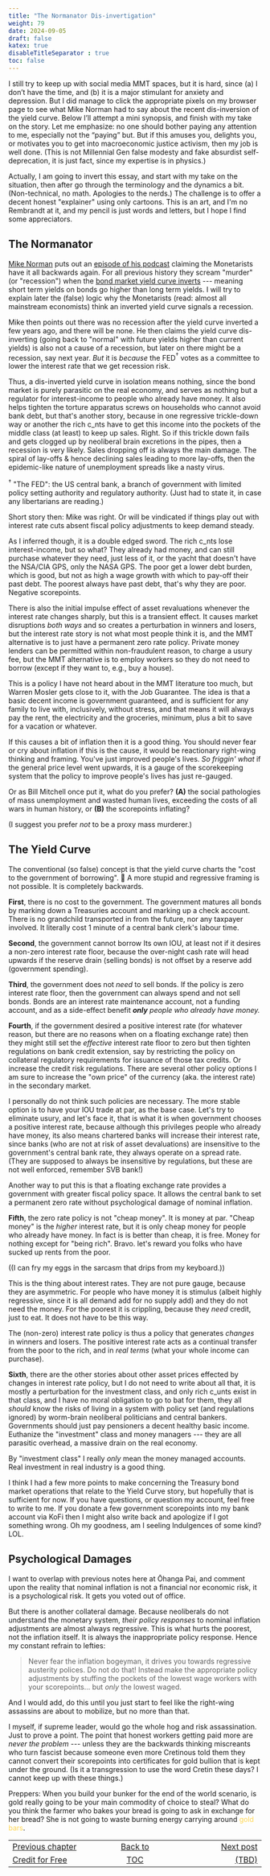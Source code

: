 ```yaml
---
title: "The Normanator Dis-invertigation"
weight: 79
date: 2024-09-05
draft: false
katex: true
disableTitleSeparator : true
toc: false
---
```


I still try to keep up with social media MMT spaces, but it is hard, since 
(a) I don’t have the time, and (b) it is a major stimulant for anxiety and 
depression. But I did manage to click the appropriate pixels on my browser 
page to see what Mike Norman had to say about the recent dis-inversion of 
the yield curve.  Below I’ll attempt a mini synopsis, and finish with my take 
on the story. Let me emphasize: no one should bother paying any attention to 
me, especially not the “paying” but. But if this amuses you, delights you, or 
motivates you to get into macroeconomic justice activism, then my job is 
well done. (This is not Millennial Gen false modesty and fake absurdist 
self-deprecation, it is just fact, since my expertise is in physics.)

Actually, I am going to invert this essay, and start with my take on the 
situation, then after go through the terminology and the dynamics a bit.
(Non-technical, no math. Apologies to the nerds.) The challenge is to offer 
a decent honest "explainer" using only cartoons. This is an art, and I'm no 
Rembrandt at it, and my pencil is just words and letters, but I hope I find 
some appreciators.

## The Normanator

[Mike Norman](https://www.youtube.com/watch?v=jdiCqXjcNtI) 
puts out an 
[episode of his podcast](https://www.youtube.com/watch?v=jdiCqXjcNtI) 
claiming the Monetarists have it all backwards again. For all previous history 
they scream "murder" (or "recession") when the 
[bond market yield curve inverts](https://www.investopedia.com/terms/i/invertedyieldcurve.asp) --- meaning short term 
yields on bonds go higher than long term yields. I will try to explain 
later the (false) logic why the Monetarists (read: almost all mainstream 
economists) think an inverted yield curve signals a recession.

Mike then points out there was no recession after the yield curve inverted a 
few years ago, and there will be none. He then claims the yield curve 
dis-inverting (going back to "normal" with future yields higher than 
current yields) is also not a cause of a recession, but later on there might 
be a recession, say next year.
*_But_* it is _because_ the FED${}^\dagger$  votes as a committee to lower 
the interest rate that we get recession risk.

Thus, a dis-inverted yield curve in isolation means nothing, since the bond 
market is purely parasitic on the real economy, and serves as nothing but a 
regulator for interest-income to people who already have money.  It also 
helps tighten the torture apparatus screws on households who cannot avoid 
bank debt, but that's another story, because in one regressive trickle-down 
way or another the rich c\_nts have to get this income into the pockets of 
the middle class (at least) to keep up sales. Right. So if this trickle down 
fails and gets clogged up by neoliberal brain excretions in the pipes, then 
a recession is very likely. Sales dropping off is always the main damage. 
The spiral of lay-offs & hence declining sales leading to more lay-offs, then 
the epidemic-like nature of unemployment spreads like a nasty virus.

${}^\dagger$ "The FED": the US central bank, a branch of government 
with limited policy setting authority and regulatory authority. (Just had to 
state it, in case any libertarians are reading.)

Short story then: Mike was right. Or will be vindicated if things play out 
with interest rate cuts absent fiscal policy adjustments to keep demand 
steady.

As I inferred though, it is a double edged sword. The rich c\_nts lose 
interest-income, but so what? They already had money, and can still purchase 
whatever they need, just less of it, or the yacht that doesn't have the 
NSA/CIA GPS, only the NASA GPS. The poor get a lower debt burden, which is 
good, but not as high a wage growth with which to pay-off their past 
debt. The poorest always have past debt, that's why they are poor. 
Negative scorepoints.

There is also the initial impulse effect of asset revaluations whenever the 
interest rate changes sharply, but this is a transient effect. It causes 
market disruptions _both ways_ and so creates a perturbation in winners and 
losers, but the interest rate story is not what most people think it is, and 
the MMT alternative is to just have a permanent zero rate policy.
Private money lenders can be permitted within non-fraudulent reason, to charge 
a usury fee, but the MMT alternative is to employ workers so they do not 
need to borrow (except if they want to, e.g., buy a house).

This is a policy I have not heard about in the MMT literature too much, 
but Warren Mosler gets close to it, with the Job Guarantee. The idea is that 
a basic decent income is government guaranteed, and is sufficient for any 
family to live with, inclusively, without stress, and that means it will 
always pay the rent, the electricity and the groceries, minimum, plus a bit 
to save for a vacation or whatever.

If this causes a bit of inflation then it is a good thing. You should never 
fear or cry about inflation if this is the cause, it would be reactionary 
right-wing thinking and framing. You've just improved people's 
lives. _So friggin'  what_ if the general price level went upwards, it is 
a gauge of the scorekeeping system that the policy to improve people's 
lives has just re-gauged.

Or as Bill Mitchell once put it, what do you prefer?  **(A)** the social 
pathologies of mass unemployment and wasted human lives, exceeding the costs 
of all wars in human history, or **(B)** the scorepoints inflating? 

(I suggest you prefer _not_ to be a proxy mass murderer.) 





## The Yield Curve

The conventional (so false) concept is that the yield curve charts the 
"cost to the government of borrowing". 🤣   A more stupid and regressive 
framing is not possible. It is completely backwards.

**First**, there is no cost to the government. The government matures all 
bonds by marking down a Treasuries account and marking up a check account.
There is no grandchild transported in from the future, nor any taxpayer 
involved. It literally cost $1$&nbsp;minute of a central bank clerk's 
labour time.

**Second**, the government cannot borrow Its own IOU, at least not if it desires 
a non-zero interest rate floor, because the over-night cash rate will head 
upwards if the reserve drain (selling bonds) is not offset by a reserve add 
(government spending). 

**Third**, the government does not _need_ to sell bonds. If the policy is 
zero interest rate floor, then the government can always spend and not sell 
bonds. Bonds are an interest rate maintenance account, not a funding account, 
and as a side-effect benefit _**only** people who already have money._

**Fourth**, if the government desired a positive interest rate (for whatever 
reason, but there are no reasons when on a floating exchange rate) then 
they might still set the _effective_ interest rate floor to zero but then 
tighten regulations on bank credit extension, say by restricting the policy 
on collateral regulatory requirements for issuance of those tax credits. 
Or increase the credit risk regulations. There are several other policy 
options I am sure to increase the "own price" of the currency (aka. the 
interest rate) in the secondary market.

I personally do not think such policies are necessary. The more stable option 
is to have your IOU trade at par, as the base case.  Let's try to eliminate 
usury, and let's face it, that is what it is when government chooses a 
positive interest rate, because although this privileges people who already 
have money, its also means chartered banks will increase their interest rate, 
since banks (who are not at risk of asset devaluations) are insensitive to the 
government's central bank rate, they always operate on a spread rate. (They 
are supposed to always be insensitive by regulations, but these are not 
well enforced, remember SVB bank!)

Another way to put this is that a floating exchange rate provides a 
government with greater fiscal policy space. It allows the central bank to 
set a permanent zero rate without psychological damage of nominal 
inflation.

**Fifth**, the zero rate policy is not "cheap money". It is money at par. 
"Cheap money" is the _higher_ interest rate, but it is only cheap money for 
people who already have money. In fact is is better than cheap, it is free.
Money for nothing except for "being rich". Bravo. let's reward you folks 
who have sucked up rents from the poor.

((I can fry my eggs in the sarcasm that drips from my keyboard.))

This is the thing about interest rates. They are not pure gauge, because they 
are asymmetric. For people who have money it is stimulus (albeit highly 
regressive, since it is all demand add for no supply add) and they do not need 
the money. For the poorest it is crippling, because they _need_ credit, just 
to eat.  It does not have to be this way.

The (non-zero) interest rate policy is thus a policy that generates 
_changes_ in winners and losers. The positive interest rate acts as a 
continual transfer from the poor to the rich, and in *_real terms_* (what 
your whole income can purchase).

**Sixth**, there are the other stories about other asset prices effected by 
changes in interest rate policy, but I do not need to write about all that, 
it is mostly a perturbation for the investment class, and only rich c\_unts 
exist in that class, and I have no moral obligation to go to bat for them, 
they all _should_ know the risks of living in a system with policy set 
(and regulations ignored) by worm-brain neoliberal politicians and 
central bankers. Governments should just pay pensioners a decent healthy 
basic income. Euthanize the "investment" class and money managers --- they 
are all parasitic overhead, a massive drain on the real economy.

By "investment class" I really _only_ mean the money managed accounts. 
Real investment in real industry is a good thing.

I think I had a few more points to make concerning the Treasury bond market 
operations that relate to the Yield Curve story, but hopefully that is 
sufficient for now. If you have questions, or question my account, feel free 
to write to me. If you donate a few government scorepoints into my bank 
account via KoFi then I might also write back and apologize if I got 
something wrong. Oh my goodness, am I seeling Indulgences of some 
kind? LOL.


## Psychological Damages

I want to overlap with previous notes here at Ōhanga Pai, and comment upon 
the reality that nominal inflation is not a financial nor economic risk, it 
is a psychological risk. It gets you voted out of office.

But there is another collateral damage. Because neoliberals do not understand 
the monetary system, _their policy responses_ to nominal inflation 
adjustments are almost always regressive. This is what hurts the poorest, 
not the inflation itself. It is always the inappropriate policy response. 
Hence my constant refrain to lefties:

>  Never fear the inflation bogeyman, it drives you towards regressive 
austerity polices. Do not do that! Instead make the appropriate policy 
adjustments by stuffing the pockets of the lowest wage workers with your 
scorepoints... but _only_ the lowest waged.

And I would add, do this until you just start to feel like the right-wing 
assassins are about to mobilize, but no more than that. 

I myself, if supreme leader, would go the whole hog and risk assassination. 
Just to prove a point.  The point that honest workers getting paid more 
are _never the problem_ --- unless they are the backwards thinking miscreants 
who turn fascist because someone even more Cretinous told them they cannot 
convert their scorepoints into certificates for gold bullion that is kept 
under the ground. (Is it a transgression to use the word Cretin these days? 
I cannot keep up with these things.)

Preppers: When you build your bunker for the end of the world scenario, is 
gold really going to be your main commodity of choice to steal?  What do you 
think the farmer who bakes your bread is going to ask in exchange for her 
bread? She is not going to waste burning energy carrying around
<font style="color: #ffd755;">gold bars</font>. 



<table style="border-collapse: collapse; border=0;">
    <colgroup>
       <col span="1" style="width: 20%;">
       <col span="1" style="width: 20%;">
       <col span="1" style="width: 20%;">
    </colgroup>
<tr style="border: 1px solid color:#0f0f0f;">
<td style="border: 1px solid color:#0f0f0f;">
<a href="../77_credit_for_free">Previous chapter</a></td>
<td style="border: 1px solid color:#0f0f0f; text-align:center;">
<a href="../">Back to</a></td>
<td style="border: 1px solid color:#0f0f0f; text-align:right;">
<a href="./">Next post</a></td>
</tr>
<tr style="border: 1px solid color:#0f0f0f;">
<td style="border: 1px solid color:#0f0f0f;">
<a href="../77_credit_for_free">Credit for Free</a></td>
<td style="border: 1px solid color:#0f0f0f; text-align:center;">
<a href="../">TOC</a></td>
<td style="border: 1px solid color:#0f0f0f; text-align:right;">
<a href="./">(TBD)</a></td>
</tr>
</table>
